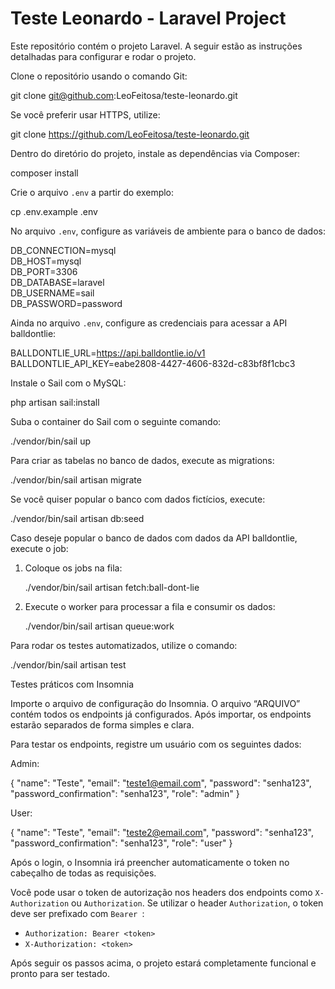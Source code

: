 # Teste Leonardo - Laravel Project

Este repositório contém o projeto Laravel. A seguir estão as instruções detalhadas para configurar e rodar o projeto.

Clone o repositório usando o comando Git:

git clone git@github.com:LeoFeitosa/teste-leonardo.git

Se você preferir usar HTTPS, utilize:

git clone https://github.com/LeoFeitosa/teste-leonardo.git

Dentro do diretório do projeto, instale as dependências via Composer:

composer install

Crie o arquivo `.env` a partir do exemplo:

cp .env.example .env

No arquivo `.env`, configure as variáveis de ambiente para o banco de dados:

DB_CONNECTION=mysql  
DB_HOST=mysql  
DB_PORT=3306  
DB_DATABASE=laravel  
DB_USERNAME=sail  
DB_PASSWORD=password

Ainda no arquivo `.env`, configure as credenciais para acessar a API balldontlie:

BALLDONTLIE_URL=https://api.balldontlie.io/v1  
BALLDONTLIE_API_KEY=eabe2808-4427-4606-832d-c83bf8f1cbc3

Instale o Sail com o MySQL:

php artisan sail:install

Suba o container do Sail com o seguinte comando:

./vendor/bin/sail up

Para criar as tabelas no banco de dados, execute as migrations:

./vendor/bin/sail artisan migrate

Se você quiser popular o banco com dados fictícios, execute:

./vendor/bin/sail artisan db:seed

Caso deseje popular o banco de dados com dados da API balldontlie, execute o job:

1. Coloque os jobs na fila:

   ./vendor/bin/sail artisan fetch:ball-dont-lie

2. Execute o worker para processar a fila e consumir os dados:

   ./vendor/bin/sail artisan queue:work

Para rodar os testes automatizados, utilize o comando:

./vendor/bin/sail artisan test

Testes práticos com Insomnia

Importe o arquivo de configuração do Insomnia. O arquivo “ARQUIVO” contém todos os endpoints já configurados. Após importar, os endpoints estarão separados de forma simples e clara.

Para testar os endpoints, registre um usuário com os seguintes dados:

Admin:

{
"name": "Teste",
"email": "teste1@email.com",
"password": "senha123",
"password_confirmation": "senha123",
"role": "admin"
}

User:

{
"name": "Teste",
"email": "teste2@email.com",
"password": "senha123",
"password_confirmation": "senha123",
"role": "user"
}

Após o login, o Insomnia irá preencher automaticamente o token no cabeçalho de todas as requisições.

Você pode usar o token de autorização nos headers dos endpoints como `X-Authorization` ou `Authorization`. Se utilizar o header `Authorization`, o token deve ser prefixado com `Bearer `:

- `Authorization: Bearer <token>`
- `X-Authorization: <token>`

Após seguir os passos acima, o projeto estará completamente funcional e pronto para ser testado.
